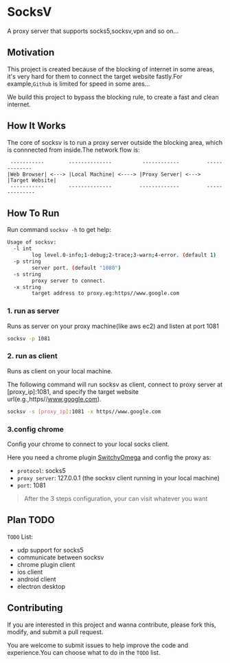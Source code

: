 # SocksV
A proxy server that supports socks5,socksv,vpn and so on...

## Motivation

This project is created because of the blocking of internet in some areas,
it's very hard for them to connect the target website fastly.For example,`Github`
is limited for speed in some ares...

We build this project to bypass the blocking rule, to create a fast and clean internet.

## How It Works
The core of socksv is to run a proxy server outside the blocking area, which is
connnected from inside.The network flow is:

```text
 -----------        --------------          ------------         -------------
|Web Browser| <---> |Local Machine| <----> |Proxy Server| <---> |Target Website|
 -----------        --------------         -------------         --------------
```


## How To Run
Run command `socksv -h` to get help:
```bash
Usage of socksv:
  -l int
        log level.0-info;1-debug;2-trace;3-warn;4-error. (default 1)
  -p string
        server port. (default "1080")
  -s string
        proxy server to connect.
  -x string
        target address to proxy.eg:https//www.google.com
```

### 1. run as server

Runs as server on your proxy machine(like aws ec2) and listen at port 1081
```bash
socksv -p 1081
```

### 2. run as client

Runs as client on your local machine.

The following command will run socksv as client,  connect to proxy server at [proxy_ip]:1081, and specify the target website url(e.g.,https//www.google.com).

```bash
socksv -s [proxy_ip]:1081 -x https//www.google.com
```
### 3.config chrome

Config your chrome to connect to your local socks client.

Here you need a chrome plugin  [SwitchyOmega](https://chrome.google.com/webstore/detail/proxy-switchyomega/padekgcemlokbadohgkifijomclgjgif?utm_source=chrome-ntp-icon)  and config the proxy as:
* `protocol`: socks5
* `proxy server`: 127.0.0.1 (the socksv client running in your local machine)
* `port`: 1081

> After the 3 steps configuration, your can visit whatever you want

## Plan TODO

`TODO` List:

 * udp support for socks5
 * communicate between socksv
 * chrome plugin client
 * ios client
 * android client
 * electron desktop

## Contributing

 If you are interested in this project and wanna contribute, please fork this,
  modify, and submit a pull request.

 You are welcome to submit issues to help improve the code and experience.You can choose what to do in the `TODO` list.